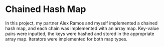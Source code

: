 # Chained Hash Map

In this project, my partner Alex Ramos and myself implemented a chained hash map, and each chain was implemented with an array map. Key-value pairs were inputted, the keys were hashed and stored in the appropriate array map. Iterators were implemented for both map types.